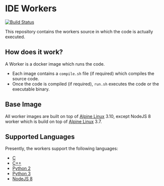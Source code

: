 # IDE Workers

[![Build Status](https://travis-ci.com/ctfhubio/ide-workers.svg?branch=master)](https://travis-ci.com/ifaisalalam/ide-workers)

This repository contains the workers source in which the code is actually executed.

## How does it work?

A Worker is a docker image which runs the code.

- Each image contains a `compile.sh` file (if required) which compiles the source code.
- Once the code is compiled (if required), `run.sh` executes the code or the executable binary.

## Base Image

All worker images are built on top of [Alpine Linux](https://alpinelinux.org/) 3.10, except NodeJS 8 worker which is build on top of [Alpine Linux](https://alpinelinux.org/) 3.7.

## Supported Languages

Presently, the workers support the following languages:

 - [C](containers/c)
 - [C++](containers/cpp)
 - [Python 2](containers/python2)
 - [Python 3](containers/python3)
 - [NodeJS 8](containers/nodejs8)

